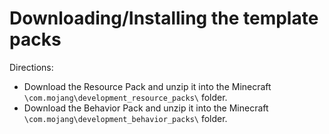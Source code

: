 # Downloading/Installing the template packs

Directions:

- Download the Resource Pack and unzip it into the Minecraft `\com.mojang\development_resource_packs\` folder.
- Download the Behavior Pack and unzip it into the Minecraft `\com.mojang\development_behavior_packs\` folder.